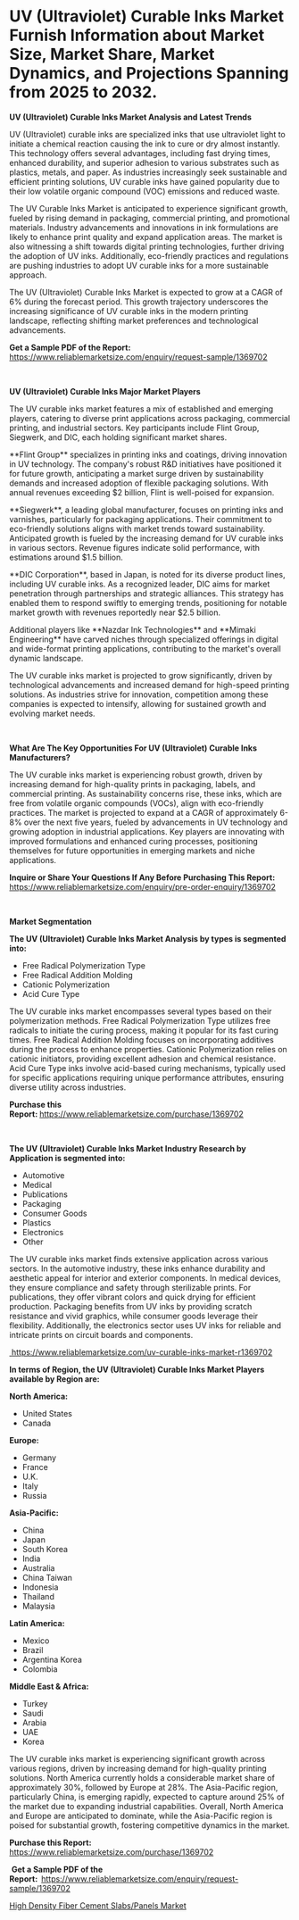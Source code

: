 <p><h1>UV (Ultraviolet) Curable Inks Market Furnish Information about Market Size, Market Share, Market Dynamics, and Projections Spanning from 2025 to 2032.</h1></p><p><strong>UV (Ultraviolet) Curable Inks Market Analysis and Latest Trends</strong></p>
<p><p>UV (Ultraviolet) curable inks are specialized inks that use ultraviolet light to initiate a chemical reaction causing the ink to cure or dry almost instantly. This technology offers several advantages, including fast drying times, enhanced durability, and superior adhesion to various substrates such as plastics, metals, and paper. As industries increasingly seek sustainable and efficient printing solutions, UV curable inks have gained popularity due to their low volatile organic compound (VOC) emissions and reduced waste.</p><p>The UV Curable Inks Market is anticipated to experience significant growth, fueled by rising demand in packaging, commercial printing, and promotional materials. Industry advancements and innovations in ink formulations are likely to enhance print quality and expand application areas. The market is also witnessing a shift towards digital printing technologies, further driving the adoption of UV inks. Additionally, eco-friendly practices and regulations are pushing industries to adopt UV curable inks for a more sustainable approach.</p><p>The UV (Ultraviolet) Curable Inks Market is expected to grow at a CAGR of 6% during the forecast period. This growth trajectory underscores the increasing significance of UV curable inks in the modern printing landscape, reflecting shifting market preferences and technological advancements.</p></p>
<p><strong>Get a Sample PDF of the Report:&nbsp;</strong> <a href="https://www.reliablemarketsize.com/enquiry/request-sample/1369702?utm_campaign=2754&utm_medium=2&utm_source=Github&utm_content=ia&utm_term=22032025&utm_id=uv-ultraviolet-curable-inks">https://www.reliablemarketsize.com/enquiry/request-sample/1369702</a></p>
<p>&nbsp;</p>
<p><strong>UV (Ultraviolet) Curable Inks Major Market Players</strong></p>
<p><p>The UV curable inks market features a mix of established and emerging players, catering to diverse print applications across packaging, commercial printing, and industrial sectors. Key participants include Flint Group, Siegwerk, and DIC, each holding significant market shares.</p><p>**Flint Group** specializes in printing inks and coatings, driving innovation in UV technology. The company's robust R&D initiatives have positioned it for future growth, anticipating a market surge driven by sustainability demands and increased adoption of flexible packaging solutions. With annual revenues exceeding $2 billion, Flint is well-poised for expansion.</p><p>**Siegwerk**, a leading global manufacturer, focuses on printing inks and varnishes, particularly for packaging applications. Their commitment to eco-friendly solutions aligns with market trends toward sustainability. Anticipated growth is fueled by the increasing demand for UV curable inks in various sectors. Revenue figures indicate solid performance, with estimations around $1.5 billion.</p><p>**DIC Corporation**, based in Japan, is noted for its diverse product lines, including UV curable inks. As a recognized leader, DIC aims for market penetration through partnerships and strategic alliances. This strategy has enabled them to respond swiftly to emerging trends, positioning for notable market growth with revenues reportedly near $2.5 billion.</p><p>Additional players like **Nazdar Ink Technologies** and **Mimaki Engineering** have carved niches through specialized offerings in digital and wide-format printing applications, contributing to the market's overall dynamic landscape.</p><p>The UV curable inks market is projected to grow significantly, driven by technological advancements and increased demand for high-speed printing solutions. As industries strive for innovation, competition among these companies is expected to intensify, allowing for sustained growth and evolving market needs.</p></p>
<p>&nbsp;</p>
<p><strong>What Are The Key Opportunities For UV (Ultraviolet) Curable Inks Manufacturers?</strong></p>
<p><p>The UV curable inks market is experiencing robust growth, driven by increasing demand for high-quality prints in packaging, labels, and commercial printing. As sustainability concerns rise, these inks, which are free from volatile organic compounds (VOCs), align with eco-friendly practices. The market is projected to expand at a CAGR of approximately 6-8% over the next five years, fueled by advancements in UV technology and growing adoption in industrial applications. Key players are innovating with improved formulations and enhanced curing processes, positioning themselves for future opportunities in emerging markets and niche applications.</p></p>
<p><strong>Inquire or Share Your Questions If Any Before Purchasing This Report:</strong> <a href="https://www.reliablemarketsize.com/enquiry/pre-order-enquiry/1369702?utm_campaign=2754&utm_medium=2&utm_source=Github&utm_content=ia&utm_term=22032025&utm_id=uv-ultraviolet-curable-inks">https://www.reliablemarketsize.com/enquiry/pre-order-enquiry/1369702</a></p>
<p>&nbsp;</p>
<p><strong>Market Segmentation</strong></p>
<p><strong>The UV (Ultraviolet) Curable Inks Market Analysis by types is segmented into:</strong></p>
<p><ul><li>Free Radical Polymerization Type</li><li>Free Radical Addition Molding</li><li>Cationic Polymerization</li><li>Acid Cure Type</li></ul></p>
<p><p>The UV curable inks market encompasses several types based on their polymerization methods. Free Radical Polymerization Type utilizes free radicals to initiate the curing process, making it popular for its fast curing times. Free Radical Addition Molding focuses on incorporating additives during the process to enhance properties. Cationic Polymerization relies on cationic initiators, providing excellent adhesion and chemical resistance. Acid Cure Type inks involve acid-based curing mechanisms, typically used for specific applications requiring unique performance attributes, ensuring diverse utility across industries.</p></p>
<p><strong>Purchase this Report:&nbsp;</strong><a href="https://www.reliablemarketsize.com/purchase/1369702?utm_campaign=2754&utm_medium=2&utm_source=Github&utm_content=ia&utm_term=22032025&utm_id=uv-ultraviolet-curable-inks">https://www.reliablemarketsize.com/purchase/1369702</a></p>
<p>&nbsp;</p>
<p><strong>The UV (Ultraviolet) Curable Inks Market Industry Research by Application is segmented into:</strong></p>
<p><ul><li>Automotive</li><li>Medical</li><li>Publications</li><li>Packaging</li><li>Consumer Goods</li><li>Plastics</li><li>Electronics</li><li>Other</li></ul></p>
<p><p>The UV curable inks market finds extensive application across various sectors. In the automotive industry, these inks enhance durability and aesthetic appeal for interior and exterior components. In medical devices, they ensure compliance and safety through sterilizable prints. For publications, they offer vibrant colors and quick drying for efficient production. Packaging benefits from UV inks by providing scratch resistance and vivid graphics, while consumer goods leverage their flexibility. Additionally, the electronics sector uses UV inks for reliable and intricate prints on circuit boards and components.</p></p>
<p><a href="https://www.reliablemarketsize.com/uv-curable-inks-market-r1369702?utm_campaign=2754&utm_medium=2&utm_source=Github&utm_content=ia&utm_term=22032025&utm_id=uv-ultraviolet-curable-inks">&nbsp;https://www.reliablemarketsize.com/uv-curable-inks-market-r1369702</a></p>
<p><strong>In terms of Region, the UV (Ultraviolet) Curable Inks Market Players available by Region are:</strong></p>
<p>
    <p> <strong> North America: </strong>
        <ul>
            <li>United States</li>
            <li>Canada</li>
        </ul>
        </p> 
    <p> <strong> Europe: </strong>
        <ul>
            <li>Germany</li>
            <li>France</li>
            <li>U.K.</li>
            <li>Italy</li>
            <li>Russia</li>
        </ul>
        </p> 
    <p> <strong> Asia-Pacific: </strong>
        <ul>
            <li>China</li>
            <li>Japan</li>
            <li>South Korea</li>
            <li>India</li>
            <li>Australia</li>
            <li>China Taiwan</li>
            <li>Indonesia</li>
            <li>Thailand</li>
            <li>Malaysia</li>
        </ul>
        </p> 
    <p> <strong> Latin America: </strong>
        <ul>
            <li>Mexico</li>
            <li>Brazil</li>
            <li>Argentina Korea</li>
            <li>Colombia</li>
        </ul>
        </p> 
    <p> <strong> Middle East & Africa: </strong>
        <ul>
            <li>Turkey</li>
            <li>Saudi</li>
            <li>Arabia</li>
            <li>UAE</li>
            <li>Korea</li>
        </ul>
    </p>
    </p>
<p><p>The UV curable inks market is experiencing significant growth across various regions, driven by increasing demand for high-quality printing solutions. North America currently holds a considerable market share of approximately 30%, followed by Europe at 28%. The Asia-Pacific region, particularly China, is emerging rapidly, expected to capture around 25% of the market due to expanding industrial capabilities. Overall, North America and Europe are anticipated to dominate, while the Asia-Pacific region is poised for substantial growth, fostering competitive dynamics in the market.</p></p>
<p><strong>Purchase this Report: </strong><a href="https://www.reliablemarketsize.com/purchase/1369702?utm_campaign=2754&utm_medium=2&utm_source=Github&utm_content=ia&utm_term=22032025&utm_id=uv-ultraviolet-curable-inks">https://www.reliablemarketsize.com/purchase/1369702</a></p>
<p>&nbsp;<strong>Get a Sample PDF of the Report:&nbsp;&nbsp;</strong><a href="https://www.reliablemarketsize.com/enquiry/request-sample/1369702?utm_campaign=2754&utm_medium=2&utm_source=Github&utm_content=ia&utm_term=22032025&utm_id=uv-ultraviolet-curable-inks">https://www.reliablemarketsize.com/enquiry/request-sample/1369702</a></p>
<p><strong></strong></p>
<p><p><a href="https://github.com/salodipura00/Market-Research-Report-List-1/blob/main/high-density-fiber-cement-slabspanels-market.md?utm_campaign=2754&utm_medium=2&utm_source=Github&utm_content=ia&utm_term=22032025&utm_id=uv-ultraviolet-curable-inks">High Density Fiber Cement Slabs/Panels Market</a></p></p>